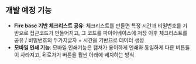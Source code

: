 ## 개발 예정 기능
- **Fire base 기반 체크리스트 공유**: 체크리스트를 만들면 특정 시간과 비밀번호를 기반으로 접근코드가 만들어지고, 그 코드를 파이어베이스에 저장 이후 체크리스트를 공유 / 비밀번호의 두가지글자 + 시간을 기반으로 데이터 생성
- **모바일 인쇄 기능**: 모바일 인쇄기능은 캡쳐가 용이하게 인쇄와 동일하게 다른 버튼들이 사라지고, 뒤로가기 버튼을 훨씬 아래에 배치하는 방식